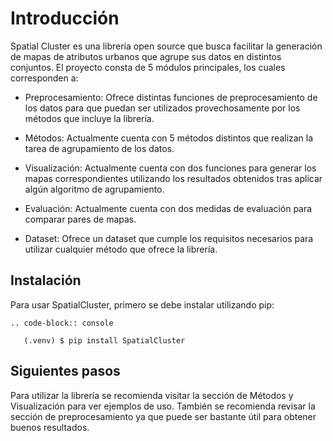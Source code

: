 Introducción
=============


Spatial Cluster es una librería open source que busca facilitar la generación de mapas de atributos urbanos que agrupe sus datos en distintos conjuntos. El proyecto consta de 5 módulos principales, los cuales corresponden a:

   -  Preprocesamiento: Ofrece distintas funciones de preprocesamiento de los datos para que puedan ser utilizados provechosamente por los métodos que incluye la librería.

   - Métodos: Actualmente cuenta con 5 métodos distintos que realizan la tarea de agrupamiento de los datos.

   - Visualización: Actualmente cuenta con dos funciones para generar los mapas correspondientes utilizando los resultados obtenidos tras aplicar algún algoritmo de agrupamiento.

   - Evaluación: Actualmente cuenta con dos medidas de evaluación para comparar pares de mapas.

   - Dataset: Ofrece un dataset que cumple los requisitos necesarios para utilizar cualquier método que ofrece la librería.


Instalación
------------

Para usar SpatialCluster, primero se debe instalar utilizando pip:

```{eval-rst}
.. code-block:: console

   (.venv) $ pip install SpatialCluster
```

Siguientes pasos
-----------------

Para utilizar la librería se recomienda visitar la sección de Métodos y Visualización para ver ejemplos de uso. También se recomienda revisar la sección de preprocesamiento ya que puede ser bastante útil para obtener buenos resultados.